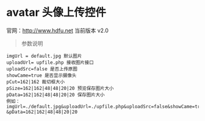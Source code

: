 
# avatar 头像上传控件

官网：http://www.hdfu.net 当前版本 v2.0

> 参数说明
```
imgUrl = default.jpg 默认图片 
uploadUrl= upfile.php 接收图片接口
uploadSrc=false 是否上传原图
showCame=true 是否显示摄像头
pCut=162|162 裁切框大小
pSize=162|162|48|48|20|20 预览保存图片大小
pData=162|162|48|48|20|20 保存图片大小
例如： imgUrl=./default.jpg&uploadUrl=./upfile.php&uploadSrc=false&showCame=true&pCut=162|162&pSize=162|162|48|48|20|20
&pData=162|162|48|48|20|20
```

